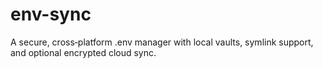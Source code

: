 # env-sync

A secure, cross‑platform .env manager with local vaults, symlink support, and optional encrypted cloud sync.

